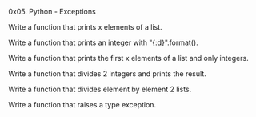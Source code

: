 0x05. Python - Exceptions

Write a function that prints x elements of a list.

Write a function that prints an integer with "{:d}".format().

Write a function that prints the first x elements of a list and only integers.

Write a function that divides 2 integers and prints the result.

Write a function that divides element by element 2 lists.

Write a function that raises a type exception.
